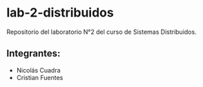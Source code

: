 # lab-2-distribuidos
Repositorio del laboratorio N°2 del curso de Sistemas Distribuidos.

## Integrantes:
- Nicolás Cuadra
- Cristian Fuentes

